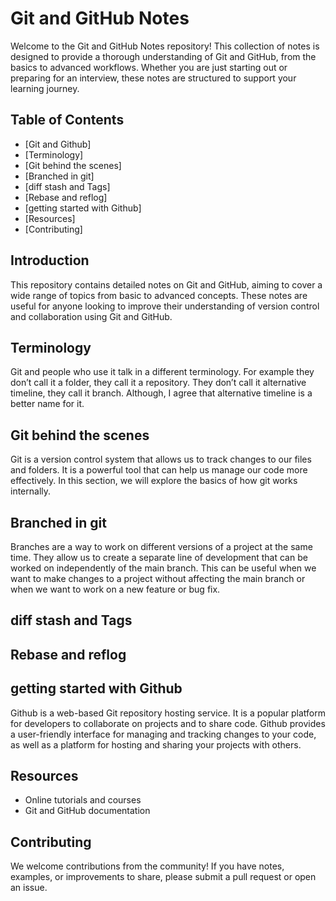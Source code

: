 # Git and GitHub Notes

Welcome to the Git and GitHub Notes repository! This collection of notes is designed to provide a thorough understanding of Git and GitHub, from the basics to advanced workflows. Whether you are just starting out or preparing for an interview, these notes are structured to support your learning journey.

## Table of Contents

- [Git and Github]
- [Terminology]
- [Git behind the scenes]
- [Branched in git]
- [diff stash and Tags]
- [Rebase and reflog] 
- [getting started with Github]
- [Resources]
- [Contributing]

## Introduction

This repository contains detailed notes on Git and GitHub, aiming to cover a wide range of topics from basic to advanced concepts. These notes are useful for anyone looking to improve their understanding of version control and collaboration using Git and GitHub.

## Terminology

Git and people who use it talk in a different terminology. For example they don’t call it a folder, they call it a repository. They don’t call it alternative timeline, they call it branch. Although, I agree that alternative timeline is a better name for it.

## Git behind the scenes

Git is a version control system that allows us to track changes to our files and folders. It is a powerful tool that can help us manage our code more effectively. In this section, we will explore the basics of how git works internally.

## Branched in git

Branches are a way to work on different versions of a project at the same time. They allow us to create a separate line of development that can be worked on independently of the main branch. This can be useful when we want to make changes to a project without affecting the main branch or when we want to work on a new feature or bug fix.

## diff stash and Tags

## Rebase and reflog

## getting started with Github

Github is a web-based Git repository hosting service. It is a popular platform for developers to collaborate on projects and to share code. Github provides a user-friendly interface for managing and tracking changes to your code, as well as a platform for hosting and sharing your projects with others.

## Resources

- Online tutorials and courses
- Git and GitHub documentation

## Contributing

We welcome contributions from the community! If you have notes, examples, or improvements to share, please submit a pull request or open an issue.
